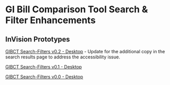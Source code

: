 # GI Bill Comparison Tool Search & Filter Enhancements

## InVision Prototypes


[GIBCT Search-Filters v0.2 - Desktop](https://bahdigital.invisionapp.com/share/MKIAEO0EX8T) - Update for the additional copy in the search results page to address the accessibility issue. 

[GIBCT Search-Filters v0.1 - Desktop](https://bahdigital.invisionapp.com/share/QNIAEHO8BH2)  

[GIBCT Search-Filters v0.0 - Desktop](https://bahdigital.invisionapp.com/share/2PIAEGICD48)
